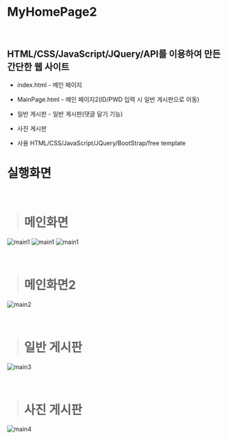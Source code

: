 MyHomePage2
==========

<br>

## HTML/CSS/JavaScript/JQuery/API를 이용하여 만든 간단한 웹 사이트

* index.html - 메인 페이지
* MainPage.html - 메인 페이지2(ID/PWD 입력 시 일반 게시판으로 이동)
* 일반 게시판 - 일반 게시판(댓글 달기 기능)
* 사진 게시판

* 사용
HTML/CSS/JavaScript/JQuery/BootStrap/free template

# 실행화면
<br/>

  > # 메인화면
![main1](./sam_img/K-002.png)
![main1](./sam_img/K-003.png)
![main1](./sam_img/K-004.png)

<br/>

  > # 메인화면2
![main2](./sam_img/K-005.png)

<br/>

  > # 일반 게시판
![main3](./sam_img/K-006.png)

<br/>

  > # 사진 게시판
![main4](./sam_img/K-007.png)

<br/>

